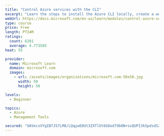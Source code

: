 ```yaml
---
title: "Control Azure services with the CLI"
excerpt: "Learn the steps to install the Azure CLI locally, create a website, and manage Azure resources using the CLI."
webUrl: https://docs.microsoft.com/en-us/learn/modules/control-azure-services-with-cli/
type: course
price: Free
length: PT34M
ratings:
  count: 6201
  average: 4.773585
heat: 55

provider:
  name: Microsoft Learn
  domain: microsoft.com
  images:
    - url: /assets/images/organizations/microsoft.com-50x50.jpg
      width: 50
      height: 50

levels:
  - Beginner

topics:
  - Azure
  - Management Tools

secured: "UAVecxVYgIB7J57LM8/LQqywE0Ut3ZXTlOt6G8od79b0N+svQUPI3k5pdsdSZiDOWBtPnxAr0aiZQfXpZw/1YcygnDlf1yzwOnXQooCXMV2079PIMROAFrZ6LugqM0gljzCdn8SE3vZ0dNgvlzAYFqDCHt8HP6kktuSzRBMDEvuuRp1nE/rypF1s3dBqWOJ2RTWKbR/uR1JID1ztvU/ZbQ/ieoYIuWWa7G3JdZj9vSX5l6W79hqU2YN4v2PffJS6N1KN9Hikk+UDEDEVC0bMNYasVRr/DJGxsiHmu81+MHzg0XyBN0jK9UXVBFcJd7XzoqFkyIcQ7emtZ2H4FTElB77yM5pU7th1dLWecT01P9XiCB8ycXVbuGKYBqOnRe8CGChysCRJHPxO963P3uYNWUnIXloP9QP03/lj0FI58TA=;8vAawvApLdvWDYsuivCUZw=="
---
```


